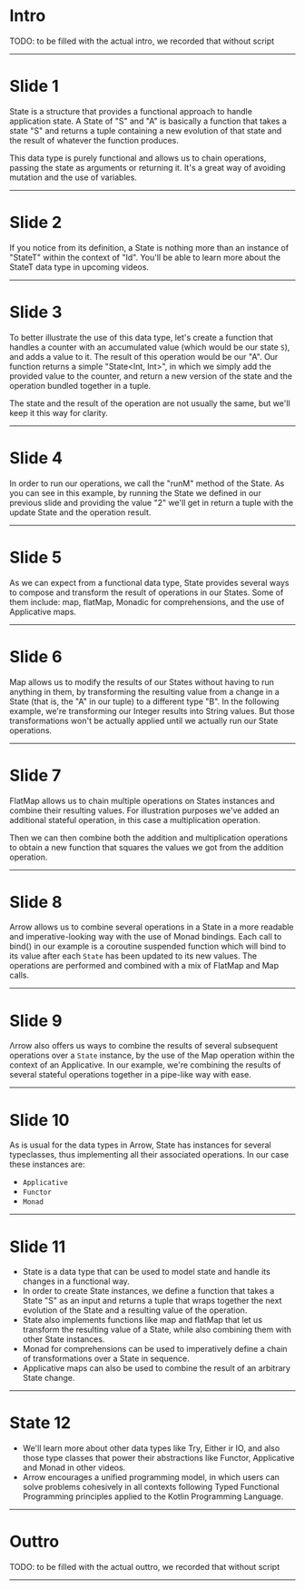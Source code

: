 # Intro

TODO: to be filled with the actual intro, we recorded that without script

---

# Slide 1

State is a structure that provides a functional approach to handle application state. A State of "S" and "A" is basically a function that takes a state "S" and returns a tuple containing a new evolution of that state and the result of whatever the function produces.

This data type is purely functional and allows us to chain operations, passing the state as arguments or returning it. It's a great way of avoiding mutation and the use of variables.

---

# Slide 2

If you notice from its definition, a State is nothing more than an instance of "StateT" within the context of "Id". You'll be able to learn more about the StateT data type in upcoming videos.

---

# Slide 3

To better illustrate the use of this data type, let's create a function that handles a counter with an accumulated value (which would be our state `S`),  and adds a value to it. The result of this operation would be our "A". Our function returns a simple "State<Int, Int>", in which we simply add the provided value to the counter, and return a new version of the state and the operation bundled together in a tuple. 

The state and the result of the operation are not usually the same, but we'll keep it this way for clarity.

---

# Slide 4

In order to run our operations, we call the "runM" method of the State. As you can see in this example, by running the State we defined in our previous slide and providing the value "2" we'll get in return a tuple with the update State and the operation result.

---

# Slide 5

As we can expect from a functional data type, State provides several ways to compose and transform the result of operations in our States. Some of them include: map, flatMap, Monadic for comprehensions, and the use of Applicative maps.

---

# Slide 6

Map allows us to modify the results of our States without having to run anything in them, by transforming the resulting value from a change in a State (that is, the "A" in our tuple) to a different type "B". In the following example, we're transforming our Integer results into String values. But those transformations won't be actually applied until we actually run our State operations.

---

# Slide 7

FlatMap allows us to chain multiple operations on States instances and combine their resulting values. For illustration purposes we've added an additional stateful operation, in this case a multiplication operation.

Then we can then combine both the addition and multiplication operations to obtain a new function that squares the values we got from the addition operation.

---

# Slide 8

Arrow allows us to combine several operations in a State in a more readable and imperative-looking way with the use of Monad bindings. Each call to bind() in our example is a coroutine suspended function which will bind to its value after each `State` has been updated to its new values. The operations are performed and combined with a mix of FlatMap and Map calls.

--- 

# Slide 9

Λrrow also offers us ways to combine the results of several subsequent operations over a `State` instance, by the use of the Map operation within the context of an Applicative. In our example, we're combining the results of several stateful operations together in a pipe-like way with ease.

---

# Slide 10

As is usual for the data types in Arrow, State has instances for several typeclasses, thus implementing all their associated operations. In our case these instances are:

- `Applicative`
- `Functor`
- `Monad`

---

# Slide 11

- State is a data type that can be used to model state and handle its changes in a functional way.
- In order to create State instances, we define a function that takes a State "S" as an input and returns a tuple that wraps together the next evolution of the State and a resulting value of the operation.
- State also implements functions like map and flatMap that let us transform the resulting value of a State, while also combining them with other State instances.
- Monad for comprehensions can be used to imperatively define a chain of transformations over a State in sequence.
- Applicative maps can also be used to combine the result of an arbitrary State change.

--- 

# State 12

- We'll learn more about other data types like Try, Either ir IO, and also those type classes that power their abstractions like Functor, Applicative and Monad in other videos.
- Arrow encourages a unified programming model, in which users can solve problems cohesively in all contexts following Typed Functional Programming principles applied to the Kotlin Programming Language.

---

# Outtro

TODO: to be filled with the actual outtro, we recorded that without script

---
